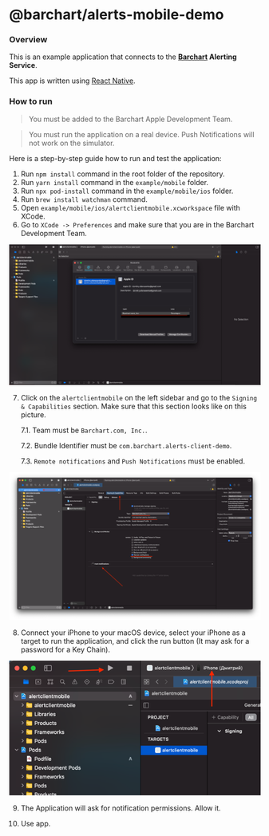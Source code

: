 # @barchart/alerts-mobile-demo

### Overview

This is an example application that connects to the **[Barchart](https://www.barchart.com) Alerting Service**.

This app is written using [React Native](https://reactnative.dev/).

### How to run

> You must be added to the Barchart Apple Development Team.

> You must run the application on a real device. Push Notifications will not work on the simulator.

Here is a step-by-step guide how to run and test the application:

1. Run `npm install` command in the root folder of the repository.
2. Run `yarn install` command in the `example/mobile` folder.
3. Run `npx pod-install` command in the `example/mobile/ios` folder.
4. Run `brew install watchman` command.
5. Open `example/mobile/ios/alertclientmobile.xcworkspace` file with XCode.
6. Go to `XCode -> Preferences` and make sure that you are in the Barchart Development Team.

![Preferences](.images/1.png)

7. Click on the `alertclientmobile` on the left sidebar and go to the `Signing & Capabilities` section. Make sure that this section looks like on this picture.

   7.1. Team must be `Barchart.com, Inc.`.

   7.2. Bundle Identifier must be `com.barchart.alerts-client-demo`.

   7.3. `Remote notifications` and `Push Notifications` must be enabled.

![Signing & Capabilities](.images/2.png)

8. Connect your iPhone to your macOS device, select your iPhone as a target to run the application, and click the run button (It may ask for a password for a Key Chain).

![Select your device](.images/3.png)

9. The Application will ask for notification permissions. Allow it.

10. Use app.